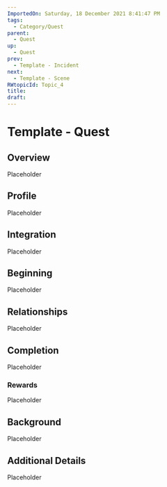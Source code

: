 ```yaml
---
ImportedOn: Saturday, 18 December 2021 8:41:47 PM
tags:
  - Category/Quest
parent:
  - Quest
up:
  - Quest
prev:
  - Template - Incident
next:
  - Template - Scene
RWtopicId: Topic_4
title: 
draft:
---
```

# Template - Quest
## Overview
Placeholder

## Profile
Placeholder

## Integration
Placeholder

## Beginning
Placeholder

## Relationships
Placeholder

## Completion
Placeholder

### Rewards
Placeholder

## Background
Placeholder

## Additional Details
Placeholder

